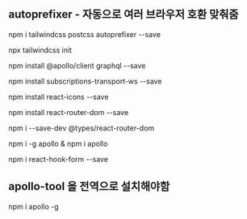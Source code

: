 ## autoprefixer - 자동으로 여러 브라우저 호환 맞춰줌
npm i tailwindcss postcss autoprefixer --save

npx tailwindcss init 

npm install @apollo/client graphql --save

npm install subscriptions-transport-ws --save

npm install react-icons --save

npm install react-router-dom --save

npm i --save-dev @types/react-router-dom

npm i -g apollo & npm i apollo

npm i react-hook-form --save

## apollo-tool 을 전역으로 설치해야함
npm i apollo -g